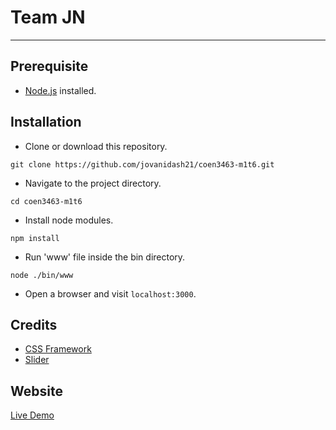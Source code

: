 # Team JN
---

## Prerequisite
* [Node.js](https://nodejs.org/en/) installed.

## Installation
* Clone or download this repository.
```
git clone https://github.com/jovanidash21/coen3463-m1t6.git
```
* Navigate to the project directory.
```
cd coen3463-m1t6
```
* Install node modules.
```
npm install
```
* Run 'www' file inside the bin directory.
```
node ./bin/www
```
* Open a browser and visit ```localhost:3000```.

## Credits
- [CSS Framework](http://bulma.io/)
- [Slider](http://jquery.malsup.com/cycle2/)

## Website
[Live Demo](https://team-jn-jovanidash21.herokuapp.com/)